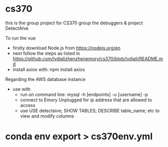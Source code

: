 # cs370
this is the group project for CS370 group the debuggers & project DetectAIve

To run the vue
- firslty download Node.js from https://nodejs.org/en
- next follow the steps as listed in https://github.com/lydializhenzhenemory/cs370/blob/lydiali/README.md 
- install axios with: npm install axios

Regarding the AWS database instance
- use with
    - run on command line: mysql -h [endpoints] -u [username] -p
    - connect to Emory Unplugged for ip address that are allowed to access
    - use 
        USE detectaive;
        SHOW TABLES;
        DESCRIBE table_name;
        etc to view and modify columns

# conda env export > cs370env.yml
